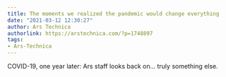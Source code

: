 ```yaml
---
title: The moments we realized the pandemic would change everything
date: "2021-03-12 12:30:27"
author: Ars Technica
authorlink: https://arstechnica.com/?p=1748897
tags:
- Ars-Technica
---
```

COVID-19, one year later: Ars staff looks back on... truly something else. 